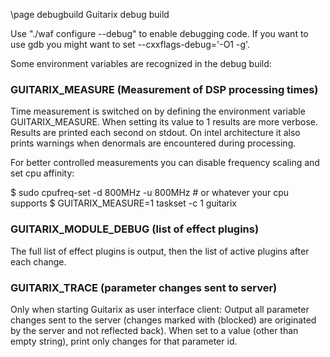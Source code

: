 <!-- -*- mode: markdown; mode: flyspell; ispell-local-dictionary: "american" -*- -->
\page debugbuild Guitarix debug build

Use "./waf configure --debug" to enable debugging code. If you want to
use gdb you might want to set --cxxflags-debug='-O1 -g'.

Some environment variables are recognized in the debug build:

### GUITARIX_MEASURE (Measurement of DSP processing times)

Time measurement is switched on by defining the environment variable
GUITARIX_MEASURE. When setting its value to 1 results are more
verbose. Results are printed each second on stdout. On intel
architecture it also prints warnings when denormals are encountered
during processing.

For better controlled measurements you can disable frequency scaling
and set cpu affinity:

$ sudo cpufreq-set -d 800MHz -u 800MHz # or whatever your cpu supports
$ GUITARIX_MEASURE=1 taskset -c 1 guitarix

### GUITARIX_MODULE_DEBUG (list of effect plugins)

The full list of effect plugins is output, then the list of active
plugins after each change.

### GUITARIX_TRACE (parameter changes sent to server)

Only when starting Guitarix as user interface client: Output all
parameter changes sent to the server (changes marked with (blocked)
are originated by the server and not reflected back). When set to a
value (other than empty string), print only changes for that parameter
id.
